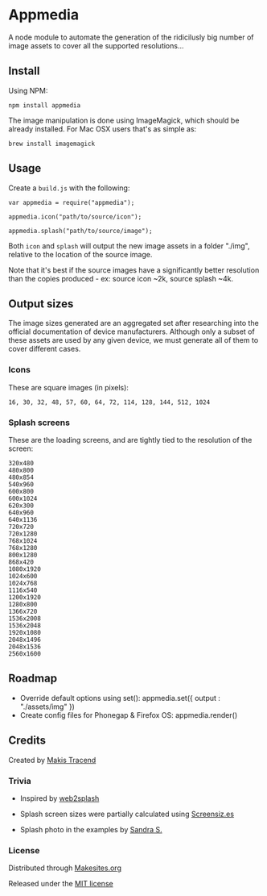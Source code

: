 # Appmedia

A node module to automate the generation of the ridicilusly big number of image assets to cover all the supported resolutions...


## Install

Using NPM:

```
npm install appmedia
```
The image manipulation is done using ImageMagick, which should be already installed. For Mac OSX users that's as simple as:
```
brew install imagemagick
```


## Usage

Create a ```build.js``` with the following:
```
var appmedia = require("appmedia");

appmedia.icon("path/to/source/icon");

appmedia.splash("path/to/source/image");
```
Both ```icon``` and ```splash``` will output the new image assets in a folder "./img", relative to the location of the source image.

Note that it's best if the source images have a significantly better resolution than the copies produced - ex: source icon ~2k, source splash ~4k.


## Output sizes

The image sizes generated are an aggregated set after researching into the official documentation of device manufacturers. Although only a subset of these assets are used by any given device, we must generate all of them to cover different cases.

### Icons

These are square images (in pixels):

```
16, 30, 32, 48, 57, 60, 64, 72, 114, 128, 144, 512, 1024
```

### Splash screens

These are the loading screens, and are tightly tied to the resolution of the screen:

```
320x480
480x800
480x854
540x960
600x800
600x1024
620x300
640x960
640x1136
720x720
720x1280
768x1024
768x1280
800x1280
868x420
1080x1920
1024x600
1024x768
1116x540
1200x1920
1280x800
1366x720
1536x2008
1536x2048
1920x1080
2048x1496
2048x1536
2560x1600
```

## Roadmap

* Override default options using set(): appmedia.set({ output : "./assets/img" })
* Create config files for Phonegap & Firefox OS: appmedia.render()


## Credits

Created by [Makis Tracend](http://github.com/tracend)

### Trivia

* Inspired by [web2splash](https://github.com/mwbrooks/web2splash)

* Splash screen sizes were partially calculated using [Screensiz.es](http://screensiz.es/)

* Splash photo in the examples by [Sandra S.](http://www.flickr.com/photos/rapunzel2901/)


### License

Distributed through [Makesites.org](http://makesites.org)

Released under the [MIT license](http://makesites.org/licenses/MIT)

